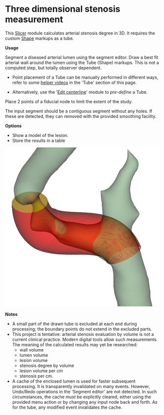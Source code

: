 # Three dimensional stenosis measurement

This [Slicer](https://www.slicer.org/) module calculates arterial stenosis degree in 3D. It requires the custom [Shape](https://github.com/chir-set/ExtraMarkups/) markups as a tube.

**Usage**

Segment a diseased arterial lumen using the segment editor. Draw a best fit arterial wall around the lumen using the Tube (Shape) markups. This is not a computed step, but totally observer dependent.

 - Point placement of a Tube can be manually performed in different ways, refer to some [helper videos](https://github.com/chir-set/SlicerExtraMarkups/blob/main/Shape/README.md) in the 'Tube' section of this page.

 - Alternatively, use the '[Edit centerline](https://github.com/vmtk/SlicerExtension-VMTK/blob/master/Docs/EditCenterline.md)' module to *pre-define* a Tube.

Place 2 points of a fiducial node to limit the extent of the study.

The input segment should be a contiguous segment without any holes. If these are detected, they can removed with the provided smoothing facility.

**Options**

 - Show a model of the lesion.
 - Store the results in a table


![Usage](StenosisMeasurement3D_0.png)

**Notes**

 - A small part of the drawn tube is excluded at each end during processing; the boundary points do not extend in the excluded parts.
 - This project is tentative: arterial stenosis evaluation by volume is not a current clinical practice. Modern digital tools allow such measurements. The meaning of the calculated results may yet be researched:
     - wall volume
     - lumen volume
     - lesion volume
     - stenosis degree by volume
     - lesion volume per cm
     - stenosis per cm.
 - A cache of the enclosed lumen is used for faster subsequent processing. It is transparently invalidated on many events. However, Undo/Redo operations in the 'Segment editor' are not detected. In such circumstances, the cache *must* be explicitly cleared, either using the provided menu action or by changing any input node back and forth. As for the tube, any modified event invalidates the cache.
